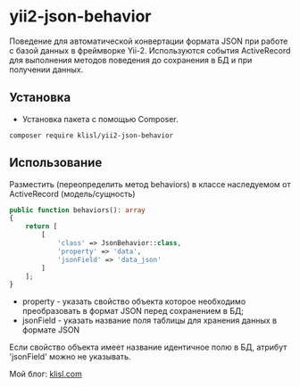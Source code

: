yii2-json-behavior
=================

Поведение для автоматической конвертации формата JSON при работе с базой данных в фреймворке Yii-2.
Используются события ActiveRecord для выполнения методов поведения до сохранения в БД и при получении данных.
  
  
  
Установка
------------------
* Установка пакета с помощью Composer.

```
composer require klisl/yii2-json-behavior
```



Использование
-------------

Разместить (переопределить метод behaviors) в классе наследуемом от ActiveRecord (модель/сущность)

```php
public function behaviors(): array
{
    return [
        [
            'class' => JsonBehavior::class,
            'property' => 'data',
            'jsonField' => 'data_json'
        ]
    ];
}
```

* property - указать свойство объекта которое необходимо преобразовать в формат JSON перед сохранением в БД;
* jsonField - указать название поля таблицы для хранения данных в формате JSON

Если свойство объекта имеет название идентичное полю в БД, атрибут 'jsonField' можно не указывать.


Мой блог: [klisl.com](https://klisl.com)  